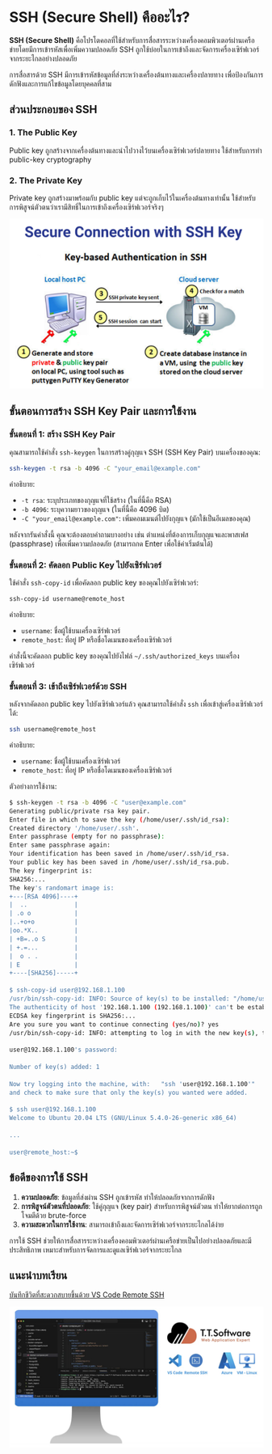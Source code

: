 # SSH (Secure Shell) คืออะไร?

**SSH (Secure Shell)** คือโปรโตคอลที่ใช้สำหรับการสื่อสารระหว่างเครื่องคอมพิวเตอร์ผ่านเครือข่ายโดยมีการเข้ารหัสเพื่อเพิ่มความปลอดภัย SSH ถูกใช้บ่อยในการเข้าถึงและจัดการเครื่องเซิร์ฟเวอร์จากระยะไกลอย่างปลอดภัย

การสื่อสารด้วย SSH มีการเข้ารหัสข้อมูลที่ส่งระหว่างเครื่องต้นทางและเครื่องปลายทาง เพื่อป้องกันการดักฟังและการแก้ไขข้อมูลโดยบุคคลที่สาม

## ส่วนประกอบของ SSH

### 1. The Public Key
Public key ถูกสร้างจากเครื่องต้นทางและนำไปวางไว้บนเครื่องเซิร์ฟเวอร์ปลายทาง ใช้สำหรับการทำ public-key cryptography

### 2. The Private Key
Private key ถูกสร้างมาพร้อมกับ public key แต่จะถูกเก็บไว้ในเครื่องต้นทางเท่านั้น ใช้สำหรับการพิสูจน์ตัวตนว่าเรามีสิทธิ์ในการเข้าถึงเครื่องเซิร์ฟเวอร์จริงๆ

![](./images/ssh-01.png)

## ขั้นตอนการสร้าง SSH Key Pair และการใช้งาน

### ขั้นตอนที่ 1: สร้าง SSH Key Pair

คุณสามารถใช้คำสั่ง `ssh-keygen` ในการสร้างคู่กุญแจ SSH (SSH Key Pair) บนเครื่องของคุณ:

```bash
ssh-keygen -t rsa -b 4096 -C "your_email@example.com"
```

คำอธิบาย:

- `-t rsa`: ระบุประเภทของกุญแจที่ใช้สร้าง (ในที่นี้คือ RSA)
- `-b 4096`: ระบุความยาวของกุญแจ (ในที่นี้คือ 4096 บิต)
- `-C "your_email@example.com"`: เพิ่มคอมเมนต์ไปยังกุญแจ (มักใช้เป็นอีเมลของคุณ)

หลังจากรันคำสั่งนี้ คุณจะต้องตอบคำถามบางอย่าง เช่น ตำแหน่งที่ต้องการเก็บกุญแจและพาสเฟส (passphrase) เพื่อเพิ่มความปลอดภัย (สามารถกด Enter เพื่อใช้ค่าเริ่มต้นได้)

### ขั้นตอนที่ 2: คัดลอก Public Key ไปยังเซิร์ฟเวอร์

ใช้คำสั่ง `ssh-copy-id` เพื่อคัดลอก public key ของคุณไปยังเซิร์ฟเวอร์:

```bash
ssh-copy-id username@remote_host
```

คำอธิบาย:

- `username`: ชื่อผู้ใช้บนเครื่องเซิร์ฟเวอร์
- `remote_host`: ที่อยู่ IP หรือชื่อโดเมนของเครื่องเซิร์ฟเวอร์

คำสั่งนี้จะคัดลอก public key ของคุณไปยังไฟล์ `~/.ssh/authorized_keys` บนเครื่องเซิร์ฟเวอร์

### ขั้นตอนที่ 3: เข้าถึงเซิร์ฟเวอร์ด้วย SSH

หลังจากคัดลอก public key ไปยังเซิร์ฟเวอร์แล้ว คุณสามารถใช้คำสั่ง `ssh` เพื่อเข้าสู่เครื่องเซิร์ฟเวอร์ได้:

```bash
ssh username@remote_host
```

คำอธิบาย:

- `username`: ชื่อผู้ใช้บนเครื่องเซิร์ฟเวอร์
- `remote_host`: ที่อยู่ IP หรือชื่อโดเมนของเครื่องเซิร์ฟเวอร์

ตัวอย่างการใช้งาน:

```bash
$ ssh-keygen -t rsa -b 4096 -C "user@example.com"
Generating public/private rsa key pair.
Enter file in which to save the key (/home/user/.ssh/id_rsa): 
Created directory '/home/user/.ssh'.
Enter passphrase (empty for no passphrase): 
Enter same passphrase again: 
Your identification has been saved in /home/user/.ssh/id_rsa.
Your public key has been saved in /home/user/.ssh/id_rsa.pub.
The key fingerprint is:
SHA256:...
The key's randomart image is:
+---[RSA 4096]----+
|  ..             |
| .o o            |
|..+o+o           |
|oo.*X..          |
| +B=..o S        |
| +.=...          |
|  o . .          |
| E               |
+----[SHA256]-----+

$ ssh-copy-id user@192.168.1.100
/usr/bin/ssh-copy-id: INFO: Source of key(s) to be installed: "/home/user/.ssh/id_rsa.pub"
The authenticity of host '192.168.1.100 (192.168.1.100)' can't be established.
ECDSA key fingerprint is SHA256:...
Are you sure you want to continue connecting (yes/no)? yes
/usr/bin/ssh-copy-id: INFO: attempting to log in with the new key(s), to filter out any that are already installed

user@192.168.1.100's password: 

Number of key(s) added: 1

Now try logging into the machine, with:   "ssh 'user@192.168.1.100'"
and check to make sure that only the key(s) you wanted were added.

$ ssh user@192.168.1.100
Welcome to Ubuntu 20.04 LTS (GNU/Linux 5.4.0-26-generic x86_64)

...

user@remote_host:~$
```

## ข้อดีของการใช้ SSH

1. **ความปลอดภัย**: ข้อมูลที่ส่งผ่าน SSH ถูกเข้ารหัส ทำให้ปลอดภัยจากการดักฟัง
2. **การพิสูจน์ตัวตนที่ปลอดภัย**: ใช้คู่กุญแจ (key pair) สำหรับการพิสูจน์ตัวตน ทำให้ยากต่อการถูกโจมตีด้วย brute-force
3. **ความสะดวกในการใช้งาน**: สามารถเข้าถึงและจัดการเซิร์ฟเวอร์จากระยะไกลได้ง่าย

การใช้ SSH ช่วยให้การสื่อสารระหว่างเครื่องคอมพิวเตอร์ผ่านเครือข่ายเป็นไปอย่างปลอดภัยและมีประสิทธิภาพ เหมาะสำหรับการจัดการและดูแลเซิร์ฟเวอร์จากระยะไกล

## แนะนำบทเรียน

[บันทึกชีวิตที่สะดวกสบายขึ้นด้วย VS Code Remote SSH](https://medium.com/t-t-software-solution/%E0%B8%9A%E0%B8%B1%E0%B8%99%E0%B8%97%E0%B8%B6%E0%B8%81%E0%B8%8A%E0%B8%B5%E0%B8%A7%E0%B8%B4%E0%B8%95%E0%B8%97%E0%B8%B5%E0%B9%88%E0%B8%AA%E0%B8%B0%E0%B8%94%E0%B8%A7%E0%B8%81%E0%B8%AA%E0%B8%9A%E0%B8%B2%E0%B8%A2%E0%B8%82%E0%B8%B6%E0%B9%89%E0%B8%99%E0%B8%94%E0%B9%89%E0%B8%A7%E0%B8%A2-vs-code-remote-ssh-ddbd19ea19bd)

![](./images/ssh-002.jpg)